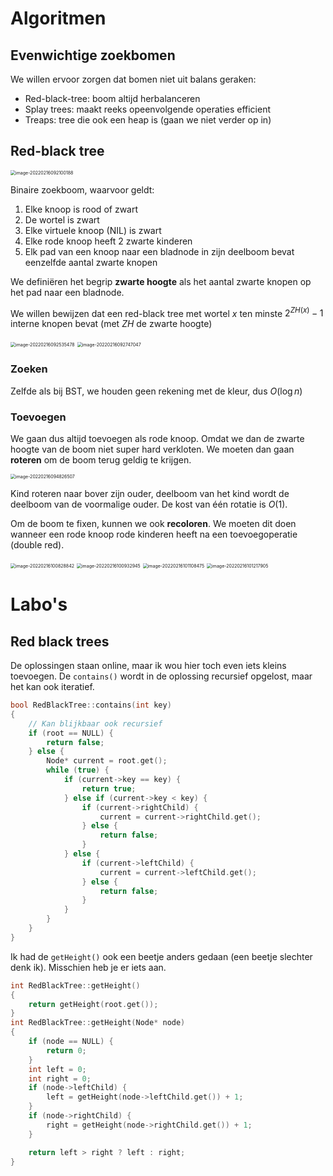 # Algoritmen



## Evenwichtige zoekbomen



We willen ervoor zorgen dat bomen niet uit balans geraken:

* Red-black-tree: boom altijd herbalanceren
* Splay trees: maakt reeks opeenvolgende operaties efficient
* Treaps: tree die ook een heap is (gaan we niet verder op in)



## Red-black tree

<img src="img/image-20220216092100188.png" alt="image-20220216092100188" style="zoom:50%;" />

Binaire zoekboom, waarvoor geldt:

1. Elke knoop is rood of zwart
2. De wortel is zwart
3. Elke virtuele knoop (NIL) is zwart
4. Elke rode knoop heeft 2 zwarte kinderen
5. Elk pad van een knoop naar een bladnode in zijn deelboom bevat eenzelfde aantal zwarte knopen

We definiëren het begrip **zwarte hoogte** als het aantal zwarte knopen op het pad naar een bladnode. 

We willen bewijzen dat een red-black tree met wortel $x$ ten minste $2^{ZH(x)} - 1$ interne knopen bevat (met $ZH$ de zwarte hoogte)

<img src="img/image-20220216092535478.png" alt="image-20220216092535478" style="zoom:50%;" />

<img src="img/image-20220216092747047.png" alt="image-20220216092747047" style="zoom:50%;" />



### Zoeken

Zelfde als bij BST, we houden geen rekening met de kleur, dus $O(\log n)$



### Toevoegen

We gaan dus altijd toevoegen als rode knoop. Omdat we dan de zwarte hoogte van de boom niet super hard verkloten. We moeten dan gaan **roteren** om de boom terug geldig te krijgen.

<img src="img/image-20220216094826507.png" alt="image-20220216094826507" style="zoom:50%;" />

Kind roteren naar bover zijn ouder, deelboom van het kind wordt de deelboom van de voormalige ouder. De kost van één rotatie is $O(1)$.



Om de boom te fixen, kunnen we ook **recoloren**. We moeten dit doen wanneer een rode knoop rode kinderen heeft na een toevoegoperatie (double red).





<img src="img/image-20220216100828842.png" alt="image-20220216100828842" style="zoom:50%;" />

<img src="img/image-20220216100932945.png" alt="image-20220216100932945" style="zoom:50%;" />

<img src="img/image-20220216101108475.png" alt="image-20220216101108475" style="zoom:50%;" />

<img src="img/image-20220216101217905.png" alt="image-20220216101217905" style="zoom:50%;" />

# Labo's



## Red black trees

De oplossingen staan online, maar ik wou hier toch even iets kleins toevoegen. De `contains()` wordt in de oplossing recursief opgelost, maar het kan ook iteratief.

```c++
bool RedBlackTree::contains(int key)
{
    // Kan blijkbaar ook recursief
    if (root == NULL) {
        return false;
    } else {
        Node* current = root.get();
        while (true) {
            if (current->key == key) {
                return true;
            } else if (current->key < key) {
                if (current->rightChild) {
                    current = current->rightChild.get();
                } else {
                    return false;
                }
            } else {
                if (current->leftChild) {
                    current = current->leftChild.get();
                } else {
                    return false;
                }
            }
        }
    }
}
```

Ik had de `getHeight()` ook een beetje anders gedaan (een beetje slechter denk ik). Misschien heb je er iets aan.

```c++
int RedBlackTree::getHeight()
{
    return getHeight(root.get());
}
int RedBlackTree::getHeight(Node* node)
{
    if (node == NULL) {
        return 0;
    }
    int left = 0;
    int right = 0;
    if (node->leftChild) {
        left = getHeight(node->leftChild.get()) + 1;
    }
    if (node->rightChild) {
        right = getHeight(node->rightChild.get()) + 1;
    }

    return left > right ? left : right;
}
```

